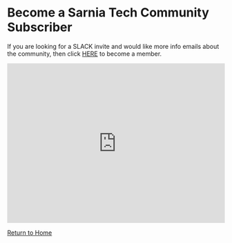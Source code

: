 ---
---
# Become a Sarnia Tech Community Subscriber
If you are looking for a SLACK invite and would like more info emails about the community, then click [HERE](/member) to become a member.
<iframe src="https://services.cognitoforms.com/f/N78qdX2YcEavlT8UYd_QSg?id=1" style="position:relative;width:1px;min-width:100%;*width:100%;" frameborder="0" scrolling="yes" seamless="seamless" height="371" width="100%"></iframe>
<script src="https://services.cognitoforms.com/scripts/embed.js"></script>

[Return to Home](/index)